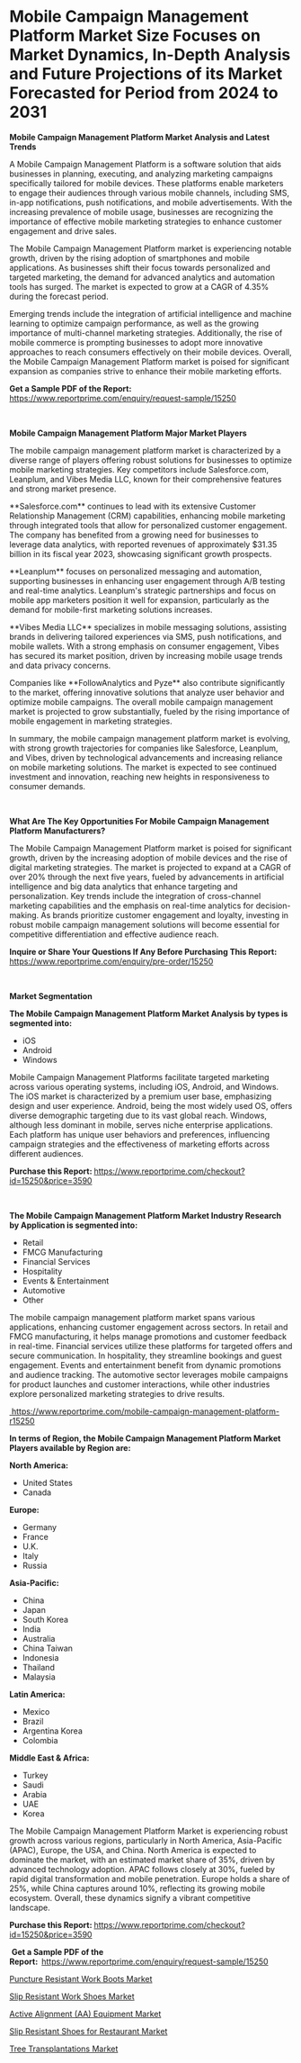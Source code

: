 <p><h1>Mobile Campaign Management Platform Market Size Focuses on Market Dynamics, In-Depth Analysis and Future Projections of its Market Forecasted for Period from 2024 to 2031</h1></p><p><strong>Mobile Campaign Management Platform Market Analysis and Latest Trends</strong></p>
<p><p>A Mobile Campaign Management Platform is a software solution that aids businesses in planning, executing, and analyzing marketing campaigns specifically tailored for mobile devices. These platforms enable marketers to engage their audiences through various mobile channels, including SMS, in-app notifications, push notifications, and mobile advertisements. With the increasing prevalence of mobile usage, businesses are recognizing the importance of effective mobile marketing strategies to enhance customer engagement and drive sales.</p><p>The Mobile Campaign Management Platform market is experiencing notable growth, driven by the rising adoption of smartphones and mobile applications. As businesses shift their focus towards personalized and targeted marketing, the demand for advanced analytics and automation tools has surged. The market is expected to grow at a CAGR of 4.35% during the forecast period. </p><p>Emerging trends include the integration of artificial intelligence and machine learning to optimize campaign performance, as well as the growing importance of multi-channel marketing strategies. Additionally, the rise of mobile commerce is prompting businesses to adopt more innovative approaches to reach consumers effectively on their mobile devices. Overall, the Mobile Campaign Management Platform market is poised for significant expansion as companies strive to enhance their mobile marketing efforts.</p></p>
<p><strong>Get a Sample PDF of the Report:&nbsp;</strong> <a href="https://www.reportprime.com/enquiry/request-sample/15250?utm_campaign=84&utm_medium=2&utm_source=Github&utm_content=ia&utm_term=29112024&utm_id=mobile-campaign-management-platform">https://www.reportprime.com/enquiry/request-sample/15250</a></p>
<p>&nbsp;</p>
<p><strong>Mobile Campaign Management Platform Major Market Players</strong></p>
<p><p>The mobile campaign management platform market is characterized by a diverse range of players offering robust solutions for businesses to optimize mobile marketing strategies. Key competitors include Salesforce.com, Leanplum, and Vibes Media LLC, known for their comprehensive features and strong market presence.</p><p>**Salesforce.com** continues to lead with its extensive Customer Relationship Management (CRM) capabilities, enhancing mobile marketing through integrated tools that allow for personalized customer engagement. The company has benefited from a growing need for businesses to leverage data analytics, with reported revenues of approximately $31.35 billion in its fiscal year 2023, showcasing significant growth prospects.</p><p>**Leanplum** focuses on personalized messaging and automation, supporting businesses in enhancing user engagement through A/B testing and real-time analytics. Leanplum's strategic partnerships and focus on mobile app marketers position it well for expansion, particularly as the demand for mobile-first marketing solutions increases.</p><p>**Vibes Media LLC** specializes in mobile messaging solutions, assisting brands in delivering tailored experiences via SMS, push notifications, and mobile wallets. With a strong emphasis on consumer engagement, Vibes has secured its market position, driven by increasing mobile usage trends and data privacy concerns.</p><p>Companies like **FollowAnalytics and Pyze** also contribute significantly to the market, offering innovative solutions that analyze user behavior and optimize mobile campaigns. The overall mobile campaign management market is projected to grow substantially, fueled by the rising importance of mobile engagement in marketing strategies.</p><p>In summary, the mobile campaign management platform market is evolving, with strong growth trajectories for companies like Salesforce, Leanplum, and Vibes, driven by technological advancements and increasing reliance on mobile marketing solutions. The market is expected to see continued investment and innovation, reaching new heights in responsiveness to consumer demands.</p></p>
<p>&nbsp;</p>
<p><strong>What Are The Key Opportunities For Mobile Campaign Management Platform Manufacturers?</strong></p>
<p><p>The Mobile Campaign Management Platform market is poised for significant growth, driven by the increasing adoption of mobile devices and the rise of digital marketing strategies. The market is projected to expand at a CAGR of over 20% through the next five years, fueled by advancements in artificial intelligence and big data analytics that enhance targeting and personalization. Key trends include the integration of cross-channel marketing capabilities and the emphasis on real-time analytics for decision-making. As brands prioritize customer engagement and loyalty, investing in robust mobile campaign management solutions will become essential for competitive differentiation and effective audience reach.</p></p>
<p><strong>Inquire or Share Your Questions If Any Before Purchasing This Report:</strong> <a href="https://www.reportprime.com/enquiry/pre-order/15250?utm_campaign=84&utm_medium=2&utm_source=Github&utm_content=ia&utm_term=29112024&utm_id=mobile-campaign-management-platform">https://www.reportprime.com/enquiry/pre-order/15250</a></p>
<p>&nbsp;</p>
<p><strong>Market Segmentation</strong></p>
<p><strong>The Mobile Campaign Management Platform Market Analysis by types is segmented into:</strong></p>
<p><ul><li>iOS</li><li>Android</li><li>Windows</li></ul></p>
<p><p>Mobile Campaign Management Platforms facilitate targeted marketing across various operating systems, including iOS, Android, and Windows. The iOS market is characterized by a premium user base, emphasizing design and user experience. Android, being the most widely used OS, offers diverse demographic targeting due to its vast global reach. Windows, although less dominant in mobile, serves niche enterprise applications. Each platform has unique user behaviors and preferences, influencing campaign strategies and the effectiveness of marketing efforts across different audiences.</p></p>
<p><strong>Purchase this Report:&nbsp;</strong><a href="https://www.reportprime.com/checkout?id=15250&price=3590&utm_campaign=84&utm_medium=2&utm_source=Github&utm_content=ia&utm_term=29112024&utm_id=mobile-campaign-management-platform">https://www.reportprime.com/checkout?id=15250&price=3590</a></p>
<p>&nbsp;</p>
<p><strong>The Mobile Campaign Management Platform Market Industry Research by Application is segmented into:</strong></p>
<p><ul><li>Retail</li><li>FMCG Manufacturing</li><li>Financial Services</li><li>Hospitality</li><li>Events & Entertainment</li><li>Automotive</li><li>Other</li></ul></p>
<p><p>The mobile campaign management platform market spans various applications, enhancing customer engagement across sectors. In retail and FMCG manufacturing, it helps manage promotions and customer feedback in real-time. Financial services utilize these platforms for targeted offers and secure communication. In hospitality, they streamline bookings and guest engagement. Events and entertainment benefit from dynamic promotions and audience tracking. The automotive sector leverages mobile campaigns for product launches and customer interactions, while other industries explore personalized marketing strategies to drive results.</p></p>
<p><a href="https://www.reportprime.com/mobile-campaign-management-platform-r15250?utm_campaign=84&utm_medium=2&utm_source=Github&utm_content=ia&utm_term=29112024&utm_id=mobile-campaign-management-platform">&nbsp;https://www.reportprime.com/mobile-campaign-management-platform-r15250</a></p>
<p><strong>In terms of Region, the Mobile Campaign Management Platform Market Players available by Region are:</strong></p>
<p>
    <p> <strong> North America: </strong>
        <ul>
            <li>United States</li>
            <li>Canada</li>
        </ul>
        </p> 
    <p> <strong> Europe: </strong>
        <ul>
            <li>Germany</li>
            <li>France</li>
            <li>U.K.</li>
            <li>Italy</li>
            <li>Russia</li>
        </ul>
        </p> 
    <p> <strong> Asia-Pacific: </strong>
        <ul>
            <li>China</li>
            <li>Japan</li>
            <li>South Korea</li>
            <li>India</li>
            <li>Australia</li>
            <li>China Taiwan</li>
            <li>Indonesia</li>
            <li>Thailand</li>
            <li>Malaysia</li>
        </ul>
        </p> 
    <p> <strong> Latin America: </strong>
        <ul>
            <li>Mexico</li>
            <li>Brazil</li>
            <li>Argentina Korea</li>
            <li>Colombia</li>
        </ul>
        </p> 
    <p> <strong> Middle East & Africa: </strong>
        <ul>
            <li>Turkey</li>
            <li>Saudi</li>
            <li>Arabia</li>
            <li>UAE</li>
            <li>Korea</li>
        </ul>
    </p>
    </p>
<p><p>The Mobile Campaign Management Platform Market is experiencing robust growth across various regions, particularly in North America, Asia-Pacific (APAC), Europe, the USA, and China. North America is expected to dominate the market, with an estimated market share of 35%, driven by advanced technology adoption. APAC follows closely at 30%, fueled by rapid digital transformation and mobile penetration. Europe holds a share of 25%, while China captures around 10%, reflecting its growing mobile ecosystem. Overall, these dynamics signify a vibrant competitive landscape.</p></p>
<p><strong>Purchase this Report: </strong><a href="https://www.reportprime.com/checkout?id=15250&price=3590&utm_campaign=84&utm_medium=2&utm_source=Github&utm_content=ia&utm_term=29112024&utm_id=mobile-campaign-management-platform">https://www.reportprime.com/checkout?id=15250&price=3590</a></p>
<p>&nbsp;<strong>Get a Sample PDF of the Report:&nbsp;&nbsp;</strong><a href="https://www.reportprime.com/enquiry/request-sample/15250?utm_campaign=84&utm_medium=2&utm_source=Github&utm_content=ia&utm_term=29112024&utm_id=mobile-campaign-management-platform">https://www.reportprime.com/enquiry/request-sample/15250</a></p>
<p><strong></strong></p>
<p><p><a href="https://www.linkedin.com/pulse/future-trends-global-puncture-resistant-work-boots-market-v3jlc?utm_campaign=84&utm_medium=2&utm_source=Github&utm_content=ia&utm_term=29112024&utm_id=mobile-campaign-management-platform">Puncture Resistant Work Boots Market</a></p><p><a href="https://www.linkedin.com/pulse/slip-resistant-work-shoes-market-global-regional-analysis-2024-rwuic?utm_campaign=84&utm_medium=2&utm_source=Github&utm_content=ia&utm_term=29112024&utm_id=mobile-campaign-management-platform">Slip Resistant Work Shoes Market</a></p><p><a href="https://issuu.com/reportprime-2/docs/active-alignment-aa-equipment-marke_161512c4042361?utm_campaign=84&utm_medium=2&utm_source=Github&utm_content=ia&utm_term=29112024&utm_id=mobile-campaign-management-platform">Active Alignment (AA) Equipment Market</a></p><p><a href="https://www.linkedin.com/pulse/global-slip-resistant-shoes-restaurant-nexus-sector-confluences-jcevc?utm_campaign=84&utm_medium=2&utm_source=Github&utm_content=ia&utm_term=29112024&utm_id=mobile-campaign-management-platform">Slip Resistant Shoes for Restaurant Market</a></p><p><a href="https://issuu.com/reportprime-2/docs/tree-transplantations-market-size-2030.pptx?utm_campaign=84&utm_medium=2&utm_source=Github&utm_content=ia&utm_term=29112024&utm_id=mobile-campaign-management-platform">Tree Transplantations Market</a></p></p>